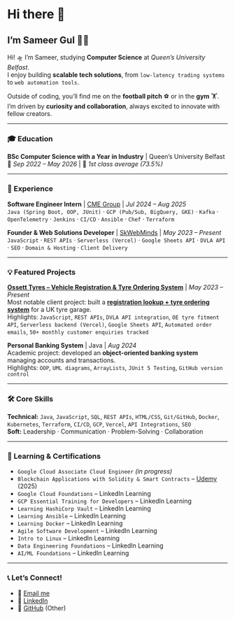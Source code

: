 # Hi there 👋  
## I’m Sameer Gul 👨‍💻  

Hi! 🛸 I’m Sameer, studying **Computer Science** at *Queen’s University Belfast*.  
I enjoy building **scalable tech solutions**, from `low-latency trading systems` to `web automation tools`.  

Outside of coding, you’ll find me on the **football pitch** ⚽ or in the **gym** 🏋️.  
I’m driven by **curiosity and collaboration**, always excited to innovate with fellow creators.  

---

### 🎓 Education  
**BSc Computer Science with a Year in Industry** | Queen’s University Belfast  
📅 *Sep 2022 – May 2026* | 🎯 *1st class average (73.5%)*  

---

### 🚀 Experience  
**Software Engineer Intern** | [CME Group](https://www.cmegroup.com/) | *Jul 2024 – Aug 2025*  
`Java (Spring Boot, OOP, JUnit)` · `GCP (Pub/Sub, BigQuery, GKE)` · `Kafka` · `OpenTelemetry` · `Jenkins` · `CI/CD` · `Ansible` · `Chef` · `Terraform`  

**Founder & Web Solutions Developer** | [SkWebMinds](https://skwebminds.com/) | *May 2023 – Present*  
`JavaScript` · `REST APIs` · `Serverless (Vercel)` · `Google Sheets API` · `DVLA API` · `SEO` · `Domain & Hosting` · `Client Delivery`  

---

### 💡 Featured Projects  

**[Ossett Tyres – Vehicle Registration & Tyre Ordering System](https://github.com/skwebminds/ossett-tyres)** | *May 2023 – Present*  
Most notable client project: built a **[registration lookup + tyre ordering system](https://github.com/skwebminds/ossett-tyres)** for a UK tyre garage.  
Highlights: `JavaScript`, `REST APIs`, `DVLA API integration`, `OE tyre fitment API`, `Serverless backend (Vercel)`, `Google Sheets API`, `Automated order emails`, `50+ monthly customer enquiries tracked`  

**Personal Banking System** | Java | *Aug 2024*  
Academic project: developed an **object-oriented banking system** managing accounts and transactions.  
Highlights: `OOP`, `UML diagrams`, `ArrayLists`, `JUnit 5 Testing`, `GitHub version control`  

---

### 🛠️ Core Skills  
**Technical:** `Java`, `JavaScript`, `SQL`, `REST APIs`, `HTML/CSS`, `Git/GitHub`, `Docker`, `Kubernetes`, `Terraform`, `CI/CD`, `GCP`, `Vercel`, `API Integrations`, `SEO`  
**Soft:** Leadership · Communication · Problem-Solving · Collaboration  

---

### 🌱 Learning & Certifications  
- `Google Cloud Associate Cloud Engineer` *(in progress)*  
- `Blockchain Applications with Solidity & Smart Contracts` – [Udemy](https://www.udemy.com/) (2025)  
- `Google Cloud Foundations` – LinkedIn Learning  
- `GCP Essential Training for Developers` – LinkedIn Learning  
- `Learning HashiCorp Vault` – LinkedIn Learning  
- `Learning Ansible` – LinkedIn Learning  
- `Learning Docker` – LinkedIn Learning  
- `Agile Software Development` – LinkedIn Learning  
- `Intro to Linux` – LinkedIn Learning  
- `Data Engineering Foundations` – LinkedIn Learning  
- `AI/ML Foundations` – LinkedIn Learning   

---

### 📞 Let’s Connect!  
- 📧 [Email me](mailto:gulsameer1000@gmail.com)  
- 🔗 [LinkedIn](https://www.linkedin.com/in/sameer-g-4728a3260/)  
- 🐙 [GitHub](https://github.com/skwebminds) (Other)
